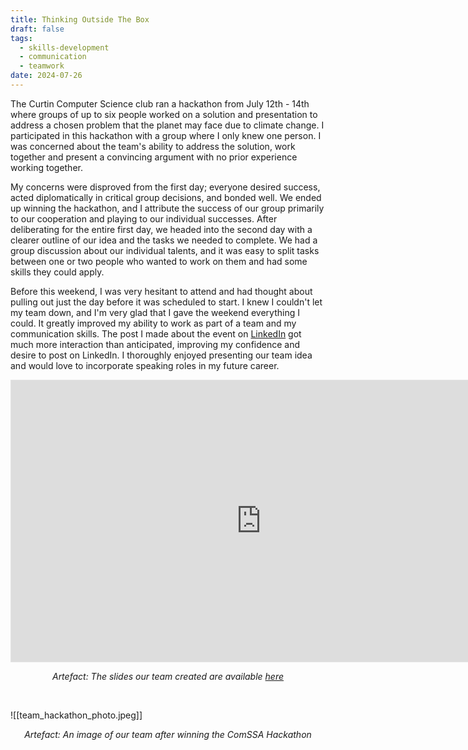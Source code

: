 ```yaml
---
title: Thinking Outside The Box
draft: false
tags:
  - skills-development
  - communication
  - teamwork
date: 2024-07-26
---
```

 The Curtin Computer Science club ran a hackathon from July 12th - 14th where groups of up to six people worked on a solution and presentation to address a chosen problem that the planet may face due to climate change. I participated in this hackathon with a group where I only knew one person. I was concerned about the team's ability to address the solution, work together and present a convincing argument with no prior experience working together. 

My concerns were disproved from the first day; everyone desired success, acted diplomatically in critical group decisions, and bonded well. We ended up winning the hackathon, and I attribute the success of our group primarily to our cooperation and playing to our individual successes. After deliberating for the entire first day, we headed into the second day with a clearer outline of our idea and the tasks we needed to complete. We had a group discussion about our individual talents, and it was easy to split tasks between one or two people who wanted to work on them and had some skills they could apply. 

Before this weekend, I was very hesitant to attend and had thought about pulling out just the day before it was scheduled to start. I knew I couldn't let my team down, and I'm very glad that I gave the weekend everything I could. It greatly improved my ability to work as part of a team and my communication skills. The post I made about the event on [LinkedIn](https://www.linkedin.com/feed/update/urn:li:activity:7221810592574058497/) got much more interaction than anticipated, improving my confidence and desire to post on LinkedIn. I thoroughly enjoyed presenting our team idea and would love to incorporate speaking roles in my future career.

<iframe style="border: 1px solid rgba(0, 0, 0, 0.1);" width="800" height="450" src="https://embed.figma.com/slides/8by617ZDibVQE9uoFZu5Cl/Terraforming-WA?node-id=1-34&embed-host=share" allowfullscreen></iframe>
<p style="text-align: center; font-style: italic;">
Artefact: The slides our team created are available <a href="https://www.figma.com/slides/8by617ZDibVQE9uoFZu5Cl/Terraforming-WA?t=Fqh4yuMQ0sd03cMI-1">here</a></p> 

</br> 

![[team_hackathon_photo.jpeg]]
<p style="text-align: center; font-style: italic;">Artefact: An image of our team after winning the ComSSA Hackathon</p> 
